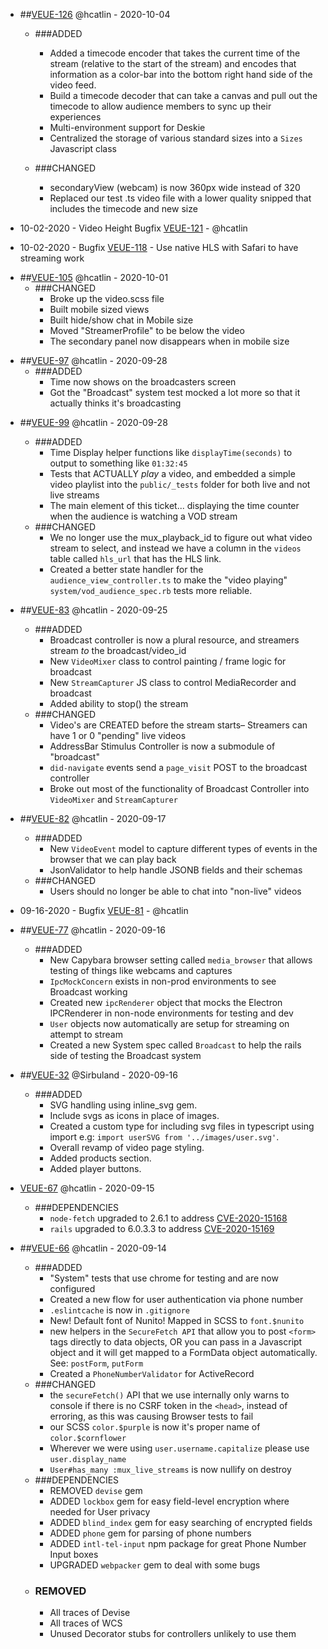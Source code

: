 - ##[VEUE-126](https://app.clickup.com/t/8444384/VEUE-126)
  @hcatlin - 2020-10-04

  - ###ADDED

    - Added a timecode encoder that takes the current time of the stream (relative to the start of the stream) and
      encodes that information as a color-bar into the bottom right hand side of the video feed.
    - Build a timecode decoder that can take a canvas and pull out the timecode to allow audience members to sync up their experiences
    - Multi-environment support for Deskie
    - Centralized the storage of various standard sizes into a `Sizes` Javascript class

  - ###CHANGED
    - secondaryView (webcam) is now 360px wide instead of 320
    - Replaced our test .ts video file with a lower quality snipped that includes the timecode and new size

- 10-02-2020 - Video Height Bugfix [VEUE-121](https://app.clickup.com/t/8444384/VEUE-121) - @hcatlin

- 10-02-2020 - Bugfix [VEUE-118](https://app.clickup.com/t/8444384/VEUE-118) - Use native HLS with Safari to have streaming work

* ##[VEUE-105](https://app.clickup.com/t/8444384/VEUE-105)
  @hcatlin - 2020-10-01
  - ###CHANGED
    - Broke up the video.scss file
    - Built mobile sized views
    - Built hide/show chat in Mobile size
    - Moved "StreamerProfile" to be below the video
    - The secondary panel now disappears when in mobile size

- ##[VEUE-97](https://app.clickup.com/t/8444384/VEUE-97)
  @hcatlin - 2020-09-28
  - ###ADDED
    - Time now shows on the broadcasters screen
    - Got the "Broadcast" system test mocked a lot more so that it actually thinks it's broadcasting

* ##[VEUE-99](https://app.clickup.com/t/8444384/VEUE-99)
  @hcatlin - 2020-09-28

  - ###ADDED
    - Time Display helper functions like `displayTime(seconds)` to output to something like `01:32:45`
    - Tests that ACTUALLY _play_ a video, and embedded a simple video playlist into the `public/_tests` folder
      for both live and not live streams
    - The main element of this ticket... displaying the time counter when the audience is watching a VOD stream
  - ###CHANGED
    - We no longer use the mux_playback_id to figure out what video stream to select, and instead we have a
      column in the `videos` table called `hls_url` that has the HLS link.
    - Created a better state handler for the `audience_view_controller.ts` to make the "video playing"
      `system/vod_audience_spec.rb` tests more reliable.

* ##[VEUE-83](https://app.clickup.com/t/8444384/VEUE-83)
  @hcatlin - 2020-09-25

  - ###ADDED
    - Broadcast controller is now a plural resource, and streamers stream _to_ the broadcast/video_id
    - New `VideoMixer` class to control painting / frame logic for broadcast
    - New `StreamCapturer` JS class to control MediaRecorder and broadcast
    - Added ability to stop() the stream
  - ###CHANGED
    - Video's are CREATED before the stream starts– Streamers can have 1 or 0 "pending" live videos
    - AddressBar Stimulus Controller is now a submodule of "broadcast"
    - `did-navigate` events send a `page_visit` POST to the broadcast controller
    - Broke out most of the functionality of Broadcast Controller into `VideoMixer` and `StreamCapturer`

* ##[VEUE-82](https://app.clickup.com/t/8444384/VEUE-82)
  @hcatlin - 2020-09-17

  - ###ADDED
    - New `VideoEvent` model to capture different types of events in the browser that we can play back
    - JsonValidator to help handle JSONB fields and their schemas
  - ###CHANGED
    - Users should no longer be able to chat into "non-live" videos

* 09-16-2020 - Bugfix [VEUE-81](https://app.clickup.com/t/8444384/VEUE-81) - @hcatlin

* ##[VEUE-77](https://app.clickup.com/t/8444384/VEUE-77)
  @hcatlin - 2020-09-16

  - ###ADDED
    - New Capybara browser setting called `media_browser` that allows testing of things like webcams and captures
    - `IpcMockConcern` exists in non-prod environments to see Broadcast working
    - Created new `ipcRenderer` object that mocks the Electron IPCRenderer in non-node environments for testing and dev
    - `User` objects now automatically are setup for streaming on attempt to stream
    - Created a new System spec called `Broadcast` to help the rails side of testing the Broadcast system

* ##[VEUE-32](https://app.clickup.com/t/8444384/VEUE-32)
  @Sirbuland - 2020-09-16
  - ###ADDED
    - SVG handling using inline_svg gem.
    - Include svgs as icons in place of images.
    - Created a custom type for including svg files in typescript using import e.g: `import userSVG from '../images/user.svg'`.
    - Overall revamp of video page styling.
    - Added products section.
    - Added player buttons.

- [VEUE-67](https://app.clickup.com/t/8444384/VEUE-67)
  @hcatlin - 2020-09-15

  - ###DEPENDENCIES
    - `node-fetch` upgraded to 2.6.1 to address [CVE-2020-15168](https://github.com/advisories/GHSA-w7rc-rwvf-8q5r)
    - `rails` upgraded to 6.0.3.3 to address [ CVE-2020-15169](https://github.com/advisories/GHSA-cfjv-5498-mph5)

- ##[VEUE-66](https://app.clickup.com/t/8444384/VEUE-66)
  @hcatlin - 2020-09-14
  - ###ADDED
    - "System" tests that use chrome for testing and are now configured
    - Created a new flow for user authentication via phone number
    - `.eslintcache` is now in `.gitignore`
    - New! Default font of Nunito! Mapped in SCSS to `font.$nunito`
    - new helpers in the `SecureFetch API` that allow you to post `<form>` tags directly to data objects, OR you can pass in a Javascript object and it will get mapped to a FormData object automatically. See: `postForm`, `putForm`
    - Created a `PhoneNumberValidator` for ActiveRecord
  - ###CHANGED
    - the `secureFetch()` API that we use internally only warns to console if there is no CSRF token in the `<head>`, instead of erroring, as this was causing Browser tests to fail
    - our SCSS `color.$purple` is now it's proper name of `color.$cornflower`
    - Wherever we were using `user.username.capitalize` please use `user.display_name`
    - `User#has_many :mux_live_streams` is now nullify on destroy
  - ###DEPENDENCIES
    - REMOVED `devise` gem
    - ADDED `lockbox` gem for easy field-level encryption where needed for User privacy
    - ADDED `blind_index` gem for easy searching of encrypted fields
    - ADDED `phone` gem for parsing of phone numbers
    - ADDED `intl-tel-input` npm package for great Phone Number Input boxes
    - UPGRADED `webpacker` gem to deal with some bugs
  - ### REMOVED
    - All traces of Devise
    - All traces of WCS
    - Unused Decorator stubs for controllers unlikely to use them
